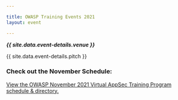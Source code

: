 ```yaml
---

title: OWASP Training Events 2021
layout: event

---
```


<!-- rebuild 13 -->

***{{ site.data.event-details.venue }}***

{{ site.data.event-details.pitch }}

### Check out the November Schedule:

<a id="sched-embed" href="//owasp2021mayvirtualappsectr.sched.com/" data-sched-sidebar="no">View the OWASP November 2021 Virtual AppSec Training Program schedule &amp; directory.</a><script type="text/javascript" src="//owasp2021mayvirtualappsectr.sched.com/js/embed.js"></script>
